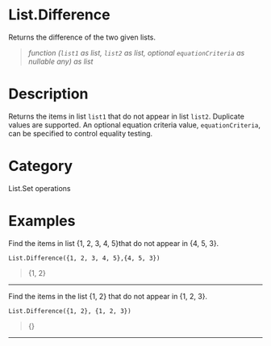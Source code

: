 # List.Difference
Returns the difference of the two given lists.
> _function (<code>list1</code> as list, <code>list2</code> as list, optional <code>equationCriteria</code> as nullable any) as list_

# Description 
Returns the items in list <code>list1</code> that do not appear in list <code>list2</code>. Duplicate values are supported. 
    An optional equation criteria value, <code>equationCriteria</code>, can be specified to control equality testing.
# Category 
List.Set operations
# Examples 
Find the items in list {1, 2, 3, 4, 5}that do not appear in {4, 5, 3}.
```
List.Difference({1, 2, 3, 4, 5},{4, 5, 3})
```
> {1, 2}

***
Find the items in the list {1, 2} that do not appear in {1, 2, 3}.
```
List.Difference({1, 2}, {1, 2, 3})
```
> {}

***

